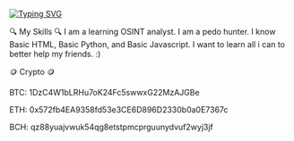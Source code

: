 [![Typing SVG](https://readme-typing-svg.demolab.com/?lines=China)](https://git.io/typing-svg)





🔍 My Skills 🔍
I am a learning OSINT analyst.
I am a pedo hunter.
I know Basic HTML, Basic Python, and Basic Javascript.
I want to learn all i can to better help  my friends. :)








🪙 Crypto 🪙


BTC: 1DzC4W1bLRHu7oK24Fc5swwxG22MzAJGBe

ETH: 0x572fb4EA9358fd53e3CE6D896D2330b0a0E7367c

BCH: qz88yuajvwuk54qg8etstpmcprguunydvuf2wyj3jf
